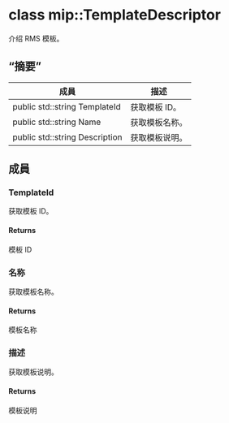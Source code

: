 # <a name="class-miptemplatedescriptor"></a>class mip::TemplateDescriptor 
介绍 RMS 模板。
## <a name="summary"></a>“摘要”
 成員                        | 描述                                
--------------------------------|---------------------------------------------
public std::string TemplateId | 获取模板 ID。
public std::string Name | 获取模板名称。
public std::string Description | 获取模板说明。
## <a name="members"></a>成員
### <a name="templateid"></a>TemplateId
获取模板 ID。
#### <a name="returns"></a>Returns
模板 ID
### <a name="name"></a>名称
获取模板名称。
#### <a name="returns"></a>Returns
模板名称
### <a name="description"></a>描述
获取模板说明。
#### <a name="returns"></a>Returns
模板说明